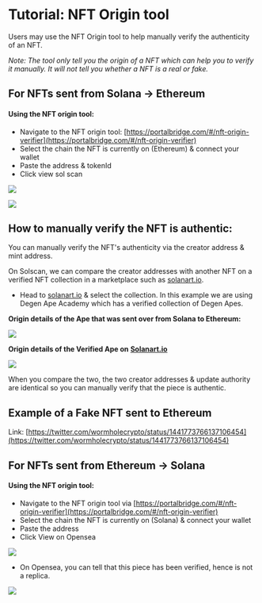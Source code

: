 # Tutorial: NFT Origin tool

Users may use the NFT Origin tool to help manually verify the authenticity of an NFT.&#x20;

_Note: The tool only tell you the origin of a NFT which can help you to verify it manually. It will not tell you whether a NFT is a real or fake._&#x20;

## For NFTs sent from Solana -> Ethereum&#x20;

#### Using the NFT origin tool:

* Navigate to the NFT origin tool: [https://portalbridge.com/#/nft-origin-verifier](https://portalbridge.com/#/nft-origin-verifier)
* Select the chain the NFT is currently on (Ethereum) & connect your wallet
* Paste the address & tokenId
* Click view sol scan

![](<.gitbook/assets/Screen Shot 2021-09-23 at 10.36.16 am.png>)

![](<.gitbook/assets/Screen Shot 2021-09-23 at 11.06.40 am.png>)



## How to manually verify the NFT is authentic:

You can manually verify the NFT's authenticity via the creator address & mint address.

On Solscan, we can compare the creator addresses with another NFT on a verified NFT collection in a marketplace such as [solanart.io](http://solanart.io).

* Head to [solanart.io](http://solanart.io) & select the collection. In this example we are using Degen Ape Academy which has a verified collection of Degen Apes.

**Origin details of the Ape that was sent over from Solana to Ethereum:**

![](<.gitbook/assets/Screen Shot 2021-09-23 at 11.21.34 am.png>)

**Origin details of the Verified Ape on** [**Solanart.io**](http://solanart.io/)

![](<.gitbook/assets/Screen Shot 2021-09-23 at 11.12.20 am.png>)

When you compare the two, the two creator addresses & update authority are identical so you can manually verify that the piece is authentic.

## Example of a Fake NFT sent to Ethereum&#x20;

Link: [https://twitter.com/wormholecrypto/status/1441773766137106454](https://twitter.com/wormholecrypto/status/1441773766137106454)

## For NFTs sent from Ethereum -> Solana&#x20;

#### Using the NFT origin tool:

* Navigate to the NFT origin tool via [https://portalbridge.com/#/nft-origin-verifier](https://portalbridge.com/#/nft-origin-verifier)
* Select the chain the NFT is currently on (Solana) & connect your wallet
* Paste the address&#x20;
* Click View on Opensea

![](<.gitbook/assets/Screen Shot 2021-09-27 at 1.28.05 am.png>)

* On Opensea, you can tell that this piece has been verified, hence is not a replica.&#x20;

![](<.gitbook/assets/Screen Shot 2021-09-27 at 1.29.33 am.png>)



